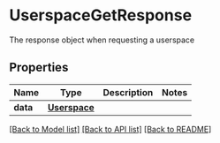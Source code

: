 # UserspaceGetResponse

The response object when requesting a userspace

## Properties

| Name     | Type                          | Description | Notes |
| -------- | ----------------------------- | ----------- | ----- |
| **data** | [**Userspace**](Userspace.md) |             |

[[Back to Model list]](../README.md#documentation-for-models) [[Back to API list]](../README.md#documentation-for-api-endpoints) [[Back to README]](../README.md)
